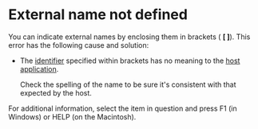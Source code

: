 
# External name not defined

You can indicate external names by enclosing them in brackets ( **[ ]**). This error has the following cause and solution:



- The  [identifier](b8bdf64f-5920-1ae9-16d0-b26d09524a30.md) specified within brackets has no meaning to the [host application](b8bdf64f-5920-1ae9-16d0-b26d09524a30.md).
    
    Check the spelling of the name to be sure it's consistent with that expected by the host.
    

For additional information, select the item in question and press F1 (in Windows) or HELP (on the Macintosh).
